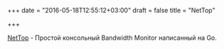 +++
date = "2016-05-18T12:55:12+03:00"
draft = false
title = "NetTop"

+++

<p><a href="https://github.com/cs8425/NetTop">NetTop</a>&nbsp;- Простой консольный&nbsp;Bandwidth Monitor написанный на Go.</p>

